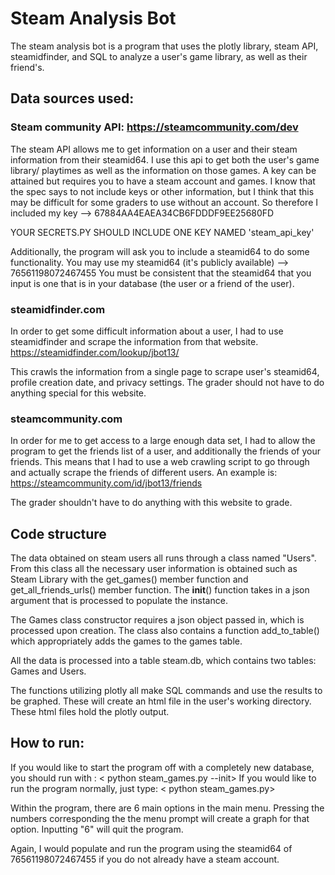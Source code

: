 # Steam Analysis Bot
The steam analysis bot is a program that uses the plotly library, steam API, steamidfinder, and SQL to analyze a user's game library, 
as well as their friend's. 

## Data sources used:
### Steam community API: https://steamcommunity.com/dev
The steam API allows me to get information on a user and their steam information from their steamid64. I use this api to get both the user's
game library/ playtimes as well as the information on those games.
A key can be attained but requires you to have a steam account and games. I know that the spec says to not include keys or other information, 
but I think that this may be difficult for some graders to use without an account. So therefore I included my key --> 67884AA4EAEA34CB6FDDDF9EE25680FD

YOUR SECRETS.PY SHOULD INCLUDE ONE KEY NAMED 'steam_api_key' 

Additionally, the program will ask you to include a steamid64 to do some functionality. You may use my steamid64 (it's publicly available) --> 76561198072467455
You must be consistent that the steamid64 that you input is one that is in your database (the user or a friend of the user).

### steamidfinder.com
In order to get some difficult information about a user, I had to use steamidfinder and scrape the information from that website. 
https://steamidfinder.com/lookup/jbot13/

This crawls the information from a single page to scrape user's steamid64, profile creation date, and privacy settings. The grader should not have to do anything special for this website. 

### steamcommunity.com
In order for me to get access to a large enough data set, I had to allow the program to get the friends list of a user, and additionally
the friends of your friends. This means that I had to use a web crawling script to go through and actually scrape the friends of different
users.
An example is: https://steamcommunity.com/id/jbot13/friends

The grader shouldn't have to do anything with this website to grade. 

## Code structure
The data obtained on steam users all runs through a class named "Users". From this class all the necessary user information is obtained
such as Steam Library with the get_games() member function and get_all_friends_urls() member function. The __init__() function takes
in a json argument that is processed to populate the instance. 

The Games class constructor requires a json object passed in, which is processed upon creation. The class also contains a function add_to_table()
which appropriately adds the games to the games table.

All the data is processed into a table steam.db, which contains two tables: Games and Users. 

The functions utilizing plotly all make SQL commands and use the results to be graphed. These will create an html file in the user's working directory. These html files hold the plotly output.


## How to run:
If you would like to start the program off with a completely new database, you should run with :
< python steam_games.py --init>
If you would like to run the program normally, just type: 
< python steam_games.py>

Within the program, there are 6 main options in the main menu. Pressing the numbers corresponding the the menu prompt will create a graph for that option. 
Inputting "6" will quit the program. 

Again, I would populate and run the program using the steamid64 of 76561198072467455 if you do not already have a steam account. 


